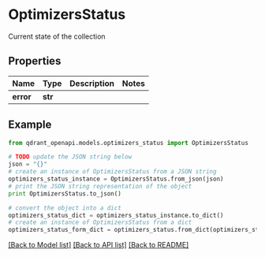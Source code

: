 # OptimizersStatus

Current state of the collection

## Properties
Name | Type | Description | Notes
------------ | ------------- | ------------- | -------------
**error** | **str** |  | 

## Example

```python
from qdrant_openapi.models.optimizers_status import OptimizersStatus

# TODO update the JSON string below
json = "{}"
# create an instance of OptimizersStatus from a JSON string
optimizers_status_instance = OptimizersStatus.from_json(json)
# print the JSON string representation of the object
print OptimizersStatus.to_json()

# convert the object into a dict
optimizers_status_dict = optimizers_status_instance.to_dict()
# create an instance of OptimizersStatus from a dict
optimizers_status_form_dict = optimizers_status.from_dict(optimizers_status_dict)
```
[[Back to Model list]](../README.md#documentation-for-models) [[Back to API list]](../README.md#documentation-for-api-endpoints) [[Back to README]](../README.md)


